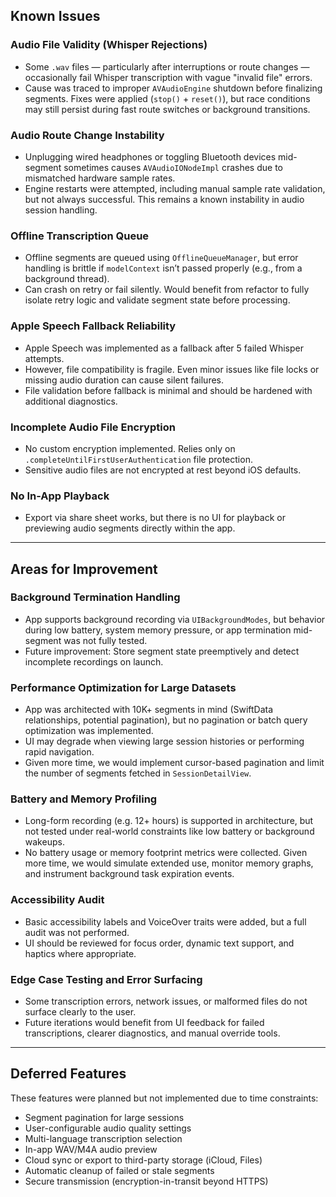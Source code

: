 
## Known Issues

### Audio File Validity (Whisper Rejections)
- Some `.wav` files — particularly after interruptions or route changes — occasionally fail Whisper transcription with vague "invalid file" errors.
- Cause was traced to improper `AVAudioEngine` shutdown before finalizing segments. Fixes were applied (`stop()` + `reset()`), but race conditions may still persist during fast route switches or background transitions.

### Audio Route Change Instability
- Unplugging wired headphones or toggling Bluetooth devices mid-segment sometimes causes `AVAudioIONodeImpl` crashes due to mismatched hardware sample rates.
- Engine restarts were attempted, including manual sample rate validation, but not always successful. This remains a known instability in audio session handling.

### Offline Transcription Queue
- Offline segments are queued using `OfflineQueueManager`, but error handling is brittle if `modelContext` isn’t passed properly (e.g., from a background thread).
- Can crash on retry or fail silently. Would benefit from refactor to fully isolate retry logic and validate segment state before processing.

### Apple Speech Fallback Reliability
- Apple Speech was implemented as a fallback after 5 failed Whisper attempts.
- However, file compatibility is fragile. Even minor issues like file locks or missing audio duration can cause silent failures.
- File validation before fallback is minimal and should be hardened with additional diagnostics.

### Incomplete Audio File Encryption
- No custom encryption implemented. Relies only on `.completeUntilFirstUserAuthentication` file protection.
- Sensitive audio files are not encrypted at rest beyond iOS defaults.

### No In-App Playback
- Export via share sheet works, but there is no UI for playback or previewing audio segments directly within the app.

---

## Areas for Improvement

### Background Termination Handling
- App supports background recording via `UIBackgroundModes`, but behavior during low battery, system memory pressure, or app termination mid-segment was not fully tested.
- Future improvement: Store segment state preemptively and detect incomplete recordings on launch.

### Performance Optimization for Large Datasets
- App was architected with 10K+ segments in mind (SwiftData relationships, potential pagination), but no pagination or batch query optimization was implemented.
- UI may degrade when viewing large session histories or performing rapid navigation.
- Given more time, we would implement cursor-based pagination and limit the number of segments fetched in `SessionDetailView`.

### Battery and Memory Profiling
- Long-form recording (e.g. 12+ hours) is supported in architecture, but not tested under real-world constraints like low battery or background wakeups.
- No battery usage or memory footprint metrics were collected. Given more time, we would simulate extended use, monitor memory graphs, and instrument background task expiration events.

### Accessibility Audit
- Basic accessibility labels and VoiceOver traits were added, but a full audit was not performed.
- UI should be reviewed for focus order, dynamic text support, and haptics where appropriate.

### Edge Case Testing and Error Surfacing
- Some transcription errors, network issues, or malformed files do not surface clearly to the user.
- Future iterations would benefit from UI feedback for failed transcriptions, clearer diagnostics, and manual override tools.

---

## Deferred Features

These features were planned but not implemented due to time constraints:

- Segment pagination for large sessions
- User-configurable audio quality settings
- Multi-language transcription selection
- In-app WAV/M4A audio preview
- Cloud sync or export to third-party storage (iCloud, Files)
- Automatic cleanup of failed or stale segments
- Secure transmission (encryption-in-transit beyond HTTPS)
